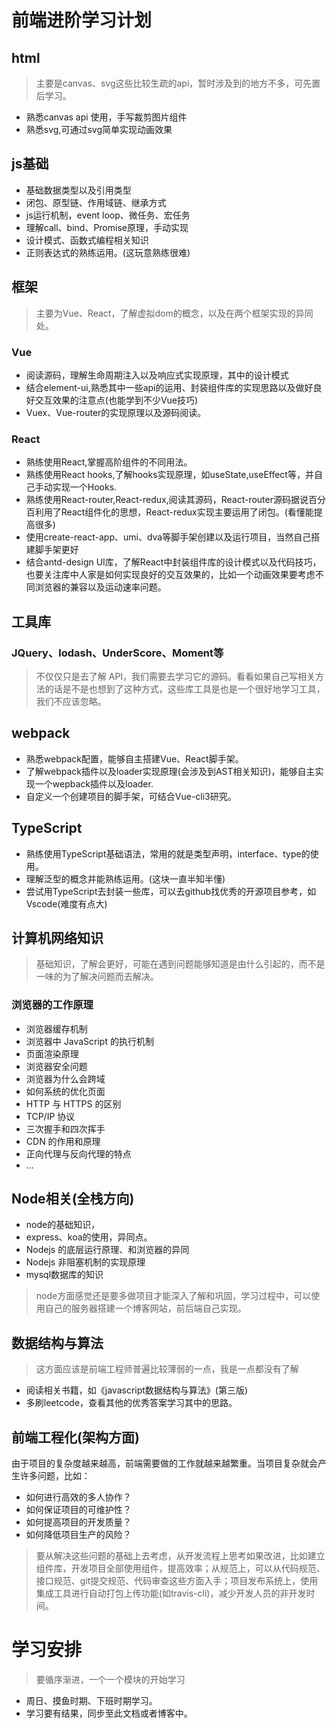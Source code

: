 #  前端进阶学习计划

## html
> 主要是canvas、svg这些比较生疏的api，暂时涉及到的地方不多，可先置后学习。

+ 熟悉canvas api 使用，手写裁剪图片组件
+ 熟悉svg,可通过svg简单实现动画效果

## js基础

+ 基础数据类型以及引用类型
+ 闭包、原型链、作用域链、继承方式
+ js运行机制，event loop、微任务、宏任务
+ 理解call、bind、Promise原理，手动实现
+ 设计模式、函数式编程相关知识
+ 正则表达式的熟练运用。(这玩意熟练很难)

## 框架
> 主要为Vue、React，了解虚拟dom的概念，以及在两个框架实现的异同处。

###  Vue
+ 阅读源码，理解生命周期注入以及响应式实现原理，其中的设计模式
+ 结合element-ui,熟悉其中一些api的运用、封装组件库的实现思路以及做好良好交互效果的注意点(也能学到不少Vue技巧)
+ Vuex、Vue-router的实现原理以及源码阅读。
### React
+ 熟练使用React,掌握高阶组件的不同用法。
+ 熟练使用React hooks,了解hooks实现原理，如useState,useEffect等，并自己手动实现一个Hooks.
+ 熟练使用React-router,React-redux,阅读其源码，React-router源码据说百分百利用了React组件化的思想，React-redux实现主要运用了闭包。(看懂能提高很多)
+ 使用create-react-app、umi、dva等脚手架创建以及运行项目，当然自己搭建脚手架更好
+ 结合antd-design UI库，了解React中封装组件库的设计模式以及代码技巧，也要关注库中人家是如何实现良好的交互效果的，比如一个动画效果要考虑不同浏览器的兼容以及运动速率问题。

## 工具库
### JQuery、lodash、UnderScore、Moment等
> 不仅仅只是去了解 API，我们需要去学习它的源码。看看如果自己写相关方法的话是不是也想到了这种方式，这些库工具是也是一个很好地学习工具，我们不应该忽略。

## webpack
+ 熟悉webpack配置，能够自主搭建Vue、React脚手架。
+ 了解webpack插件以及loader实现原理(会涉及到AST相关知识)，能够自主实现一个wepback插件以及loader.
+ 自定义一个创建项目的脚手架，可结合Vue-cli3研究。

## TypeScript
+ 熟练使用TypeScript基础语法，常用的就是类型声明，interface、type的使用。
+ 理解泛型的概念并能熟练运用。(这块一直半知半懂)
+ 尝试用TypeScript去封装一些库，可以去github找优秀的开源项目参考，如Vscode(难度有点大)

## 计算机网络知识

>基础知识，了解会更好，可能在遇到问题能够知道是由什么引起的，而不是一味的为了解决问题而去解决。

### 浏览器的工作原理
+  浏览器缓存机制
+ 浏览器中 JavaScript 的执行机制
+ 页面渲染原理
+ 浏览器安全问题
+ 浏览器为什么会跨域
+ 如何系统的优化页面
+ HTTP 与 HTTPS 的区别
+ TCP/IP 协议
+ 三次握手和四次挥手
+ CDN 的作用和原理
+ 正向代理与反向代理的特点
+ ...

## Node相关(全栈方向)
+ node的基础知识，
+ express、koa的使用，异同点。
+ Nodejs 的底层运行原理、和浏览器的异同
+ Nodejs 非阻塞机制的实现原理
+ mysql数据库的知识

> node方面感觉还是要多做项目才能深入了解和巩固，学习过程中，可以使用自己的服务器搭建一个博客网站，前后端自己实现。

## 数据结构与算法
> 这方面应该是前端工程师普遍比较薄弱的一点，我是一点都没有了解
+ 阅读相关书籍，如《javascript数据结构与算法》(第三版)
+ 多刷leetcode，查看其他的优秀答案学习其中的思路。


## 前端工程化(架构方面)
 由于项目的复杂度越来越高，前端需要做的工作就越来越繁重。当项目复杂就会产生许多问题，比如：
+ 如何进行高效的多人协作？
+ 如何保证项目的可维护性？
+ 如何提高项目的开发质量？
+ 如何降低项目生产的风险？

> 要从解决这些问题的基础上去考虑，从开发流程上思考如果改进，比如建立组件库，开发项目全部使用组件，提高效率；从规范上，可以从代码规范、接口规范、git提交规范、代码审查这些方面入手；项目发布系统上，使用集成工具进行自动打包上传功能(如travis-cli)，减少开发人员的非开发时间。


# 学习安排
> 要循序渐进，一个一个模块的开始学习

+ 周日、摸鱼时期、下班时期学习。
+ 学习要有结果，同步至此文档或者博客中。

